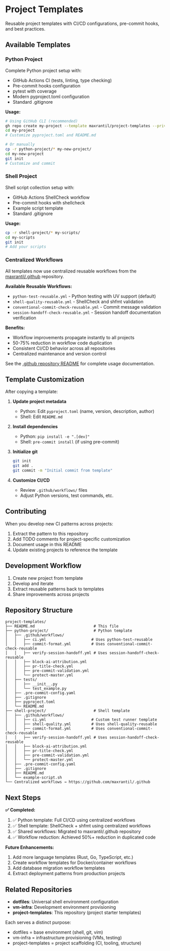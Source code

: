 # Project Templates

Reusable project templates with CI/CD configurations, pre-commit hooks, and best practices.

## Available Templates

### Python Project
Complete Python project setup with:
- GitHub Actions CI (tests, linting, type checking)
- Pre-commit hooks configuration
- pytest with coverage
- Modern pyproject.toml configuration
- Standard .gitignore

**Usage:**
```bash
# Using GitHub CLI (recommended)
gh repo create my-project --template maxrantil/project-templates --private
cd my-project
# Customize pyproject.toml and README.md

# Or manually
cp -r python-project/* my-new-project/
cd my-new-project
git init
# Customize and commit
```

### Shell Project
Shell script collection setup with:
- GitHub Actions ShellCheck workflow
- Pre-commit hooks with shellcheck
- Example script template
- Standard .gitignore

**Usage:**
```bash
cp -r shell-project/* my-scripts/
cd my-scripts
git init
# Add your scripts
```

### Centralized Workflows
All templates now use centralized reusable workflows from the [maxrantil/.github](https://github.com/maxrantil/.github) repository.

**Available Reusable Workflows:**
- `python-test-reusable.yml` - Python testing with UV support (default)
- `shell-quality-reusable.yml` - ShellCheck and shfmt validation
- `conventional-commit-check-reusable.yml` - Commit message validation
- `session-handoff-check-reusable.yml` - Session handoff documentation verification

**Benefits:**
- Workflow improvements propagate instantly to all projects
- 50-75% reduction in workflow code duplication
- Consistent CI/CD behavior across all repositories
- Centralized maintenance and version control

See the [.github repository README](https://github.com/maxrantil/.github#readme) for complete usage documentation.

## Template Customization

After copying a template:

1. **Update project metadata**
   - Python: Edit `pyproject.toml` (name, version, description, author)
   - Shell: Edit `README.md`

2. **Install dependencies**
   - Python: `pip install -e ".[dev]"`
   - Shell: `pre-commit install` (if using pre-commit)

3. **Initialize git**
   ```bash
   git init
   git add .
   git commit -m "Initial commit from template"
   ```

4. **Customize CI/CD**
   - Review `.github/workflows/` files
   - Adjust Python versions, test commands, etc.

## Contributing

When you develop new CI patterns across projects:

1. Extract the pattern to this repository
2. Add TODO comments for project-specific customization
3. Document usage in this README
4. Update existing projects to reference the template

## Development Workflow

1. Create new project from template
2. Develop and iterate
3. Extract reusable patterns back to templates
4. Share improvements across projects

## Repository Structure

```
project-templates/
├── README.md                          # This file
├── python-project/                    # Python template
│   ├── .github/workflows/
│   │   ├── ci.yml                    # Uses python-test-reusable
│   │   ├── commit-format.yml         # Uses conventional-commit-check-reusable
│   │   ├── verify-session-handoff.yml # Uses session-handoff-check-reusable
│   │   ├── block-ai-attribution.yml
│   │   ├── pr-title-check.yml
│   │   ├── pre-commit-validation.yml
│   │   └── protect-master.yml
│   ├── tests/
│   │   ├── __init__.py
│   │   └── test_example.py
│   ├── .pre-commit-config.yaml
│   ├── .gitignore
│   ├── pyproject.toml
│   └── README.md
├── shell-project/                     # Shell template
│   ├── .github/workflows/
│   │   ├── ci.yml                    # Custom test runner template
│   │   ├── shell-quality.yml         # Uses shell-quality-reusable
│   │   ├── commit-format.yml         # Uses conventional-commit-check-reusable
│   │   ├── verify-session-handoff.yml # Uses session-handoff-check-reusable
│   │   ├── block-ai-attribution.yml
│   │   ├── pr-title-check.yml
│   │   ├── pre-commit-validation.yml
│   │   └── protect-master.yml
│   ├── .pre-commit-config.yaml
│   ├── .gitignore
│   ├── README.md
│   └── example-script.sh
└── Centralized workflows → https://github.com/maxrantil/.github
```

## Next Steps

**✅ Completed:**
1. ✅ Python template: Full CI/CD using centralized workflows
2. ✅ Shell template: ShellCheck + shfmt using centralized workflows
3. ✅ Shared workflows: Migrated to maxrantil/.github repository
4. ✅ Workflow reduction: Achieved 50%+ reduction in duplicated code

**Future Enhancements:**
1. Add more language templates (Rust, Go, TypeScript, etc.)
2. Create workflow templates for Docker/container workflows
3. Add database migration workflow templates
4. Extract deployment patterns from production projects

## Related Repositories

- **dotfiles**: Universal shell environment configuration
- **vm-infra**: Development environment provisioning
- **project-templates**: This repository (project starter templates)

Each serves a distinct purpose:
- dotfiles = base environment (shell, git, vim)
- vm-infra = infrastructure provisioning (VMs, testing)
- project-templates = project scaffolding (CI, tooling, structure)
